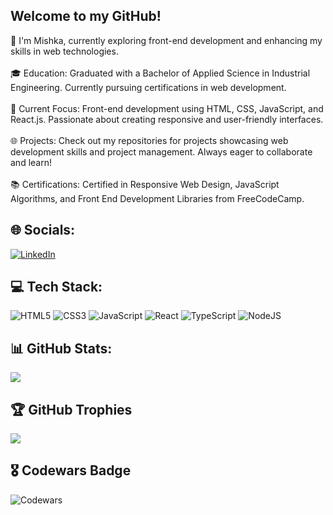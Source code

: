 ## Welcome to my GitHub! <br>
👋 I'm Mishka, currently exploring front-end development and enhancing my skills in web technologies.<br><br>🎓 Education: Graduated with a Bachelor of Applied Science in Industrial Engineering. Currently pursuing certifications in web development.<br><br>🚀 Current Focus: Front-end development using HTML, CSS, JavaScript, and React.js. Passionate about creating responsive and user-friendly interfaces.<br><br>🌐 Projects: Check out my repositories for projects showcasing web development skills and project management. Always eager to collaborate and learn!<br><br>📚 Certifications: Certified in Responsive Web Design, JavaScript Algorithms, and Front End Development Libraries from FreeCodeCamp.


## 🌐 Socials:
[![LinkedIn](https://img.shields.io/badge/LinkedIn-%230077B5.svg?logo=linkedin&logoColor=white)](https://linkedin.com/in/www.linkedin.com/in/mishkamoodley) 

## 💻 Tech Stack:
 ![HTML5](https://img.shields.io/badge/html5-%23E34F26.svg?style=for-the-badge&logo=html5&logoColor=white) ![CSS3](https://img.shields.io/badge/css3-%231572B6.svg?style=for-the-badge&logo=css3&logoColor=white) ![JavaScript](https://img.shields.io/badge/javascript-%23323330.svg?style=for-the-badge&logo=javascript&logoColor=%23F7DF1E) ![React](https://img.shields.io/badge/react-%2320232a.svg?style=for-the-badge&logo=react&logoColor=%2361DAFB) ![TypeScript](https://img.shields.io/badge/typescript-%23007ACC.svg?style=for-the-badge&logo=typescript&logoColor=white) ![NodeJS](https://img.shields.io/badge/node.js-6DA55F?style=for-the-badge&logo=node.js&logoColor=white)
## 📊 GitHub Stats:
![](https://github-readme-stats.vercel.app/api?username=mishkam12&theme=dark&hide_border=false&include_all_commits=false&count_private=false)<br/>

## 🏆 GitHub Trophies
![](https://github-profile-trophy.vercel.app/?username=mishkam12&theme=tokyonight&no-frame=false&no-bg=false&margin-w=4)

## 🎖️ Codewars Badge
![Codewars](https://www.codewars.com/users/mishkam12/badges/large)
